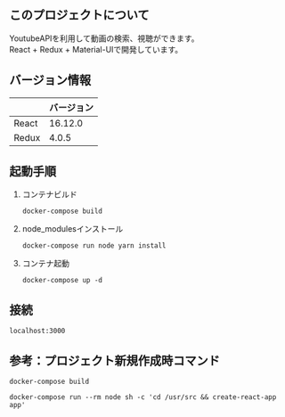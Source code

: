 ## このプロジェクトについて
YoutubeAPIを利用して動画の検索、視聴ができます。  
React + Redux + Material-UIで開発しています。

## バージョン情報
||  バージョン  |
| ---- | ---- |
|  React  |  16.12.0  |
|  Redux  |  4.0.5  |

## 起動手順

1. コンテナビルド

    ```
    docker-compose build
    ```

2. node_modulesインストール

    ```
    docker-compose run node yarn install
    ```

3. コンテナ起動

    ```
    docker-compose up -d
    ```

## 接続

`localhost:3000`

## 参考：プロジェクト新規作成時コマンド

```
docker-compose build
```

```
docker-compose run --rm node sh -c 'cd /usr/src && create-react-app app'
```